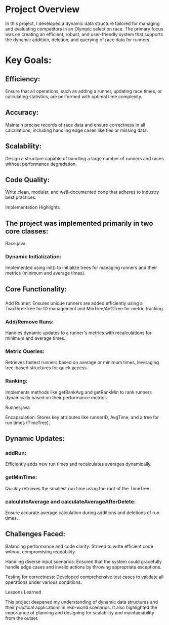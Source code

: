 # Project Overview

In this project, I developed a dynamic data structure tailored for managing and evaluating competitors in an Olympic selection race. The primary focus was on creating an efficient, robust, and user-friendly system that supports the dynamic addition, deletion, and querying of race data for runners.

# Key Goals:

## Efficiency: 
Ensure that all operations, such as adding a runner, updating race times, or calculating statistics, are performed with optimal time complexity.

## Accuracy: 
Maintain precise records of race data and ensure correctness in all calculations, including handling edge cases like ties or missing data.

## Scalability: 
Design a structure capable of handling a large number of runners and races without performance degradation.

## Code Quality: 
Write clean, modular, and well-documented code that adheres to industry best practices.

Implementation Highlights

## The project was implemented primarily in two core classes:

Race.java

### Dynamic Initialization: 
Implemented using init() to initialize trees for managing runners and their metrics (minimum and average times).

## Core Functionality:

### 
Add Runner: Ensures unique runners are added efficiently using a TwoThreeTree for ID management and MinTree/AVGTree for metric tracking.

### Add/Remove Runs: 
Handles dynamic updates to a runner's metrics with recalculations for minimum and average times.

### Metric Queries: 
Retrieves fastest runners based on average or minimum times, leveraging tree-based structures for quick access.

### Ranking: 
Implements methods like getRankAvg and getRankMin to rank runners dynamically based on their performance metrics.

Runner.java

Encapsulation: Stores key attributes like runnerID, AvgTime, and a tree for run times (TimeTree).

## Dynamic Updates:

### addRun: 
Efficiently adds new run times and recalculates averages dynamically.

### getMinTime: 
Quickly retrieves the smallest run time using the root of the TimeTree.

### calculateAverage and calculateAverageAfterDelete: 
Ensure accurate average calculation during additions and deletions of run times.

## Challenges Faced:

Balancing performance and code clarity: Strived to write efficient code without compromising readability.

Handling diverse input scenarios: Ensured that the system could gracefully handle edge cases and invalid actions by throwing appropriate exceptions.

Testing for correctness: Developed comprehensive test cases to validate all operations under various conditions.

Lessons Learned

This project deepened my understanding of dynamic data structures and their practical applications in real-world scenarios. It also highlighted the importance of planning and designing for scalability and maintainability from the outset.
